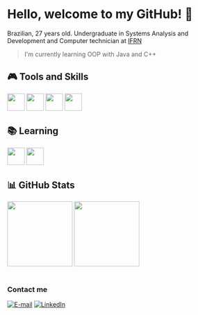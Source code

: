 # Hello, welcome to my GitHub! 👋

Brazilian, 27 years old. Undergraduate in Systems Analysis and Development and Computer technician at [IFRN](https://portal.ifrn.edu.br/)

> I'm currently learning OOP with Java and C++

## 🎮 Tools and Skills
<div style= "display: inline">
  <img src="https://cdn.jsdelivr.net/gh/devicons/devicon@latest/icons/python/python-original.svg" width="40" height="40"/>
  <img src="https://cdn.jsdelivr.net/gh/devicons/devicon@latest/icons/html5/html5-original.svg" width="40" height="40"/>
  <img src="https://cdn.jsdelivr.net/gh/devicons/devicon@latest/icons/css3/css3-original.svg" width="40" height="40"/>
  <img src="https://cdn.jsdelivr.net/gh/devicons/devicon@latest/icons/figma/figma-original.svg" width="40" height="40"/>  
</div>

## 📚 Learning
<div style= "display: inline">
  <img src="https://cdn.jsdelivr.net/gh/devicons/devicon@latest/icons/java/java-original.svg" width="40" height="40"/>
  <img src="https://cdn.jsdelivr.net/gh/devicons/devicon@latest/icons/cplusplus/cplusplus-original.svg" width="40" height="40"/>
</div>

## 📊 GitHub Stats
<div>  
  <img height="150em" src="https://github-readme-stats.vercel.app/api?username=fonseca-plx&show_icons=true&count_private=true&title_color=80F7D4&icon_color=9d00ff&text_color=c9d1d9&bg_color=0d1117&border_color=fff0" /> 
  <img height="150em" src="https://github-readme-stats.vercel.app/api/top-langs/?username=fonseca-plx&layout=compact&title_color=80F7D4&text_color=fff&bg_color=0d1117&border_color=fff0" />
</div>

#
### Contact me
<div align="left">
    <a href="mailto:pedrolucasxf@gmail.com"><img src="https://img.shields.io/badge/-email-020114?style=for-the-badge&amp;logo=microsoft-outlook&amp;logoColor=6ED2B6&amp;color:FFF" alt="E-mail"></a>
    <a href="https://www.linkedin.com/in/pedrolucasfonseca"><img src="https://img.shields.io/badge/-LinkedIn-020114?style=for-the-badge&amp;logo=linkedin&amp;logoColor=6ED2B6&amp;" alt="LinkedIn"></a>
</div >
